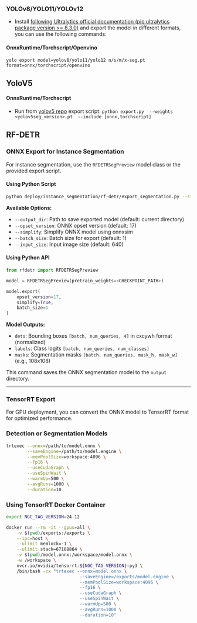 ### YOLOv8/YOLO11/YOLOv12
* Install  [following Ultralytics official documentation (pip ultralytics package version >= 8.3.0)](]https://docs.ultralytics.com/tasks/segment/) and export the model in different formats, you can use the following commands:

#### OnnxRuntime/Torchscript/Openvino

```
yolo export model=yolov8/yolo11/yolo12 n/s/m/x-seg.pt format=onnx/torchscript/openvino
```

## YoloV5 
#### OnnxRuntime/Torchscript
* Run from [yolov5 repo](https://github.com/ultralytics/yolov5) export script:  ```python export.py  --weights <yolov5seg_version>.pt  --include [onnx,torchscript]```

## RF-DETR
### ONNX Export for Instance Segmentation

For instance segmentation, use the `RFDETRSegPreview` model class or the provided export script.

#### Using Python Script

```bash
python deploy/instance_segmentation/rf-detr/export_segmentation.py --simplify --input_size 432
```

**Available Options:**
- `--output_dir`: Path to save exported model (default: current directory)
- `--opset_version`: ONNX opset version (default: 17)
- `--simplify`: Simplify ONNX model using onnxsim
- `--batch_size`: Batch size for export (default: 1)
- `--input_size`: Input image size (default: 640)

#### Using Python API

```python
from rfdetr import RFDETRSegPreview

model = RFDETRSegPreview(pretrain_weights=<CHECKPOINT_PATH>)

model.export(
    opset_version=17,
    simplify=True,
    batch_size=1
)
```

**Model Outputs:**
- `dets`: Bounding boxes `[batch, num_queries, 4]` in cxcywh format (normalized)
- `labels`: Class logits `[batch, num_queries, num_classes]`
- `masks`: Segmentation masks `[batch, num_queries, mask_h, mask_w]` (e.g., 108x108)

This command saves the ONNX segmentation model to the `output` directory.

---

### TensorRT Export

For GPU deployment, you can convert the ONNX model to TensorRT format for optimized performance.

### Detection or Segmentation Models

```bash
trtexec --onnx=/path/to/model.onnx \
        --saveEngine=/path/to/model.engine \
        --memPoolSize=workspace:4096 \
        --fp16 \
        --useCudaGraph \
        --useSpinWait \
        --warmUp=500 \
        --avgRuns=1000 \
        --duration=10
```

### Using TensorRT Docker Container

```bash
export NGC_TAG_VERSION=24.12

docker run --rm -it --gpus=all \
    -v $(pwd)/exports:/exports \
    --ipc=host \
    --ulimit memlock=-1 \
    --ulimit stack=67108864 \
    -v $(pwd)/model.onnx:/workspace/model.onnx \
    -w /workspace \
    nvcr.io/nvidia/tensorrt:${NGC_TAG_VERSION}-py3 \
    /bin/bash -cx "trtexec --onnx=model.onnx \
                            --saveEngine=/exports/model.engine \
                            --memPoolSize=workspace:4096 \
                            --fp16 \
                            --useCudaGraph \
                            --useSpinWait \
                            --warmUp=500 \
                            --avgRuns=1000 \
                            --duration=10"
```

 